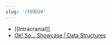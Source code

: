 ```yaml
---
slug: '/509D20'
---
```


- [[Intracranial]]
- [Ok! So... Showcase | Data Structures](https://okso.app/showcase/data-structures)
